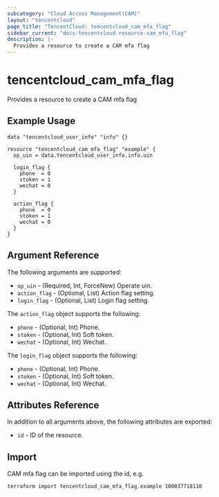 ```yaml
---
subcategory: "Cloud Access Management(CAM)"
layout: "tencentcloud"
page_title: "TencentCloud: tencentcloud_cam_mfa_flag"
sidebar_current: "docs-tencentcloud-resource-cam_mfa_flag"
description: |-
  Provides a resource to create a CAM mfa flag
---
```


# tencentcloud_cam_mfa_flag

Provides a resource to create a CAM mfa flag

## Example Usage

```hcl
data "tencentcloud_user_info" "info" {}

resource "tencentcloud_cam_mfa_flag" "example" {
  op_uin = data.tencentcloud_user_info.info.uin

  login_flag {
    phone  = 0
    stoken = 1
    wechat = 0
  }

  action_flag {
    phone  = 0
    stoken = 1
    wechat = 0
  }
}
```

## Argument Reference

The following arguments are supported:

* `op_uin` - (Required, Int, ForceNew) Operate uin.
* `action_flag` - (Optional, List) Action flag setting.
* `login_flag` - (Optional, List) Login flag setting.

The `action_flag` object supports the following:

* `phone` - (Optional, Int) Phone.
* `stoken` - (Optional, Int) Soft token.
* `wechat` - (Optional, Int) Wechat.

The `login_flag` object supports the following:

* `phone` - (Optional, Int) Phone.
* `stoken` - (Optional, Int) Soft token.
* `wechat` - (Optional, Int) Wechat.

## Attributes Reference

In addition to all arguments above, the following attributes are exported:

* `id` - ID of the resource.




## Import

CAM mfa flag can be imported using the id, e.g.

```
terraform import tencentcloud_cam_mfa_flag.example 100037718110
```

